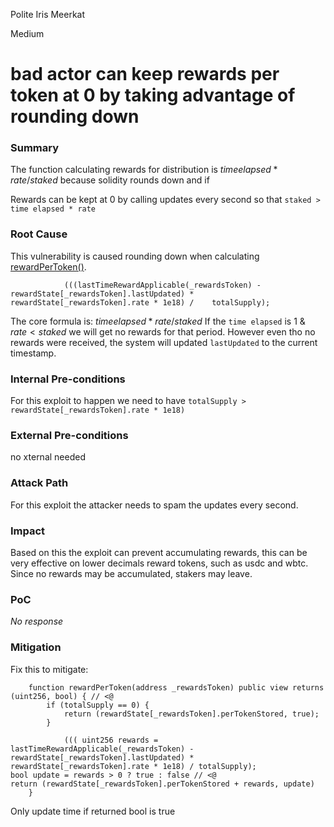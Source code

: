Polite Iris Meerkat

Medium

# bad actor can keep rewards per token at 0 by taking advantage of rounding down

### Summary

The function calculating rewards for distribution is $time elapsed * rate / staked$ because solidity rounds down and if

Rewards can be kept at 0 by calling updates every second so that `staked > time elapsed * rate ` 

### Root Cause

This vulnerability is caused rounding down when calculating [rewardPerToken()](https://github.com/SYMM-IO/token/blob/1d014156b1d9f0ab3259026127b9220eb2da3292/contracts/staking/SymmStaking.sol#L200-L201). 

```solidity
			(((lastTimeRewardApplicable(_rewardsToken) - rewardState[_rewardsToken].lastUpdated) * rewardState[_rewardsToken].rate * 1e18) /	totalSupply);
```
The core formula is:
$time elapsed * rate / staked$ 
If the `time elapsed` is 1 & $rate < staked$ we will get no rewards for that period. However even tho no rewards were received, the system will updated `lastUpdated` to the current timestamp.




### Internal Pre-conditions

For this exploit to happen we need to have `totalSupply > rewardState[_rewardsToken].rate * 1e18) `

### External Pre-conditions

no xternal needed

### Attack Path

For this exploit the attacker needs to spam the updates every second.

### Impact

Based on this the exploit can prevent accumulating rewards, this can be very effective on lower decimals reward tokens, such as usdc and wbtc.
Since no rewards may be accumulated, stakers may leave. 


### PoC

_No response_

### Mitigation

Fix this to mitigate:

```solidity
	function rewardPerToken(address _rewardsToken) public view returns (uint256, bool) { // <@
		if (totalSupply == 0) {
			return (rewardState[_rewardsToken].perTokenStored, true);
		}
			
			((( uint256 rewards = lastTimeRewardApplicable(_rewardsToken) - rewardState[_rewardsToken].lastUpdated) * rewardState[_rewardsToken].rate * 1e18) / totalSupply);
bool update = rewards > 0 ? true : false // <@
return (rewardState[_rewardsToken].perTokenStored + rewards, update)
	}
```
Only update time if returned bool is true